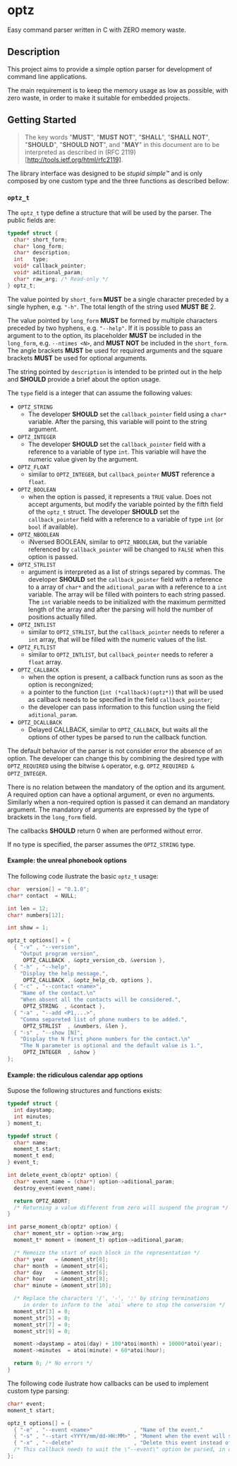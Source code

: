 # optz

Easy command parser written in C with ZERO memory waste.

## Description

This project aims to provide a simple option parser for development of command line applications.

The main requirement is to keep the memory usage as low as possible, with zero waste, in order to make it suitable for embedded projects.

## Getting Started

>The key words "**MUST**", "**MUST NOT**", "**SHALL**", "**SHALL NOT**", "**SHOULD**", "**SHOULD NOT**", and "**MAY**" in this document are to be interpreted as described in (RFC 2119)[http://tools.ietf.org/html/rfc2119].

The library interface was designed to be _stupid simple™_ and is only composed by one custom type and the three functions as described bellow:

### `optz_t`

The `optz_t` type define a structure that will be used by the parser. The public fields are:

```c
typedef struct {
  char* short_form;
  char* long_form;
  char* description;
  int   type;
  void* callback_pointer;
  void* aditional_param;
  char* raw_arg; /* Read-only */
} optz_t;
```


The value pointed by `short_form` **MUST** be a single character preceded by a single hyphen, e.g. `"-h"`. The total length of the string used **MUST BE** 2.

The value pointed by `long_form` **MUST** be formed by multiple characters preceded by two hyphens, e.g. `"--help"`. If it is possible to pass an argument to to the option, its placeholder **MUST** be included in the `long_form`, e.g. `--ntimes <N>`, and **MUST NOT** be included in the `short_form`. The angle brackets **MUST** be used for required arguments and the square brackets **MUST** be used for optional arguments.

The string pointed by `description` is intended to be printed out in the help and **SHOULD** provide a brief about the option usage.

The `type` field is a integer that can assume the following values:

* `OPTZ_STRING`
  - The developer **SHOULD** set the `callback_pointer` field using a `char*` variable. After the parsing, this variable will point to the string argument.
* `OPTZ_INTEGER`
  - The developer **SHOULD** set the `callback_pointer` field with a reference to a variable of type `int`. This variable will have the numeric value given by the argument.
* `OPTZ_FLOAT`
  - similar to `OPTZ_INTEGER`, but `callback_pointer` **MUST** reference a `float`.
* `OPTZ_BOOLEAN`
  - when the option is passed, it represents a `TRUE` value. Does not accept arguments, but modify the variable pointed by the fifth field of the `optz_t` struct. The developer **SHOULD** set the `callback_pointer` field with a reference to a variable of type `int` (or `bool` if available).
* `OPTZ_NBOOLEAN`
  - iNversed BOOLEAN, similar to `OPTZ_NBOOLEAN`, but the variable referenced by `callback_pointer` will be changed to `FALSE` when this option is passed.
* `OPTZ_STRLIST`
  - argument is interpreted as a list of strings separed by commas. The developer **SHOULD** set the `callback_pointer` field with a reference to a array of `char*` and the `aditional_param` with a reference to a `int` variable. The array will be filled with pointers to each string passed. The `int` variable needs to be initialized with the maximum permitted length of the array and after the parsing will hold the number of positions actually filled.
* `OPTZ_INTLIST`
  - similar to `OPTZ_STRLIST`, but the `callback_pointer` needs to referer a `int` array, that will be filled with the numeric values of the list.
* `OPTZ_FLTLIST`
  - similar to `OPTZ_INTLIST`, but  `callback_pointer` needs to referer a `float` array.
* `OPTZ_CALLBACK`
  - when the option is present, a callback function runs as soon as the option is recongnized;
  - a pointer to the function (`int (*callback)(optz*)`) that will be used as callback needs to be specified in the field `callback_pointer`;
  - the developer can pass information to this function using the field `aditional_param`.
* `OPTZ_DCALLBACK`
  - Delayed CALLBACK, similar to `OPTZ_CALLBACK`, but waits all the options of other types be parsed to run the callback function.

The default behavior of the parser is not consider error the absence of an option. The developer can change this by combining the desired type with `OPTZ_REQUIRED` using the bitwise `&` operator, e.g. `OPTZ_REQUIRED & OPTZ_INTEGER`.

There is no relation between the mandatory of the option and its argument.
A required option can have a optional argument, or even no arguments.
Similarly when a non-required option is passed it can demand an mandatory argument. The mandatory of arguments are expressed by the type of brackets in the `long_form` field.

The callbacks **SHOULD** return 0 when are performed without error.

If no type is specified, the parser assumes the `OPTZ_STRING` type.

#### Example: the unreal phonebook options

The following code ilustrate the basic `optz_t` usage:

```c
char  version[] = "0.1.0";
char* contact  = NULL;

int len = 12;
char* numbers[12];

int show = 1;

optz_t options[] = {
  { "-v" , "--version",
    "Output program version",
     OPTZ_CALLBACK , &optz_version_cb, &version },
  { "-h" , "--help",
    "Display the help message.",
     OPTZ_CALLBACK , &optz_help_cb, options },
  { "-c" , "--contact <name>",
    "Name of the contact.\n"
    "When absent all the contacts will be considered.",
     OPTZ_STRING  , &contact },
  { "-a" , "--add <P1,...>",
    "Comma separeted list of phone numbers to be added.",
     OPTZ_STRLIST  , &numbers, &len },
  { "-s" , "--show [N]",
    "Display the N first phone numbers for the contact.\n"
    "The N parameter is optional and the default value is 1.",
     OPTZ_INTEGER  , &show }
};

```

#### Example: the ridiculous calendar app options

Supose the following structures and functions exists:

```c
typedef struct {
  int daystamp;
  int minutes;
} moment_t;

typedef struct {
  char* name;
  moment_t start;
  moment_t end;
} event_t;

int delete_event_cb(optz* option) {
  char* event_name = (char*) option->aditional_param;
  destroy_event(event_name);

  return OPTZ_ABORT;
  /* Returning a value different from zero will suspend the program */
}

int parse_moment_cb(optz* option) {
  char* moment_str = option->raw_arg;
  moment_t* moment = (moment_t) option->aditional_param;

  /* Memoize the start of each block in the representation */
  char* year   = &moment_str[0];
  char* month  = &moment_str[4];
  char* day    = &moment_str[6];
  char* hour   = &moment_str[8];
  char* minute = &moment_str[10];

  /* Replace the characters '/', '-', ':' by string terminations
     in order to inform to the `atoi` where to stop the conversion */
  moment_str[3] = 0;
  moment_str[5] = 0;
  moment_str[7] = 0;
  moment_str[9] = 0;

  moment->daystamp = atoi(day) + 100*atoi(month) + 10000*atoi(year);
  moment->minutes  = atoi(minute) + 60*atoi(hour);

  return 0; /* No errors */
}
```

The following code ilustrate how callbacks can be used to implement custom type parsing:

```c
char* event;
moment_t start;

optz_t options[] = {
  { "-e" , "--event <name>"             , "Name of the event."                , OPTZ_REQUIRED                 , event },
  { "-s" , "--start <YYYY/mm/dd-HH:MM>" , "Moment when the event will start." , OPTZ_REQUIRED & OPTZ_CALLBACK , parse_moment_cb , &start },
  { "-x" , "--delete"                   , "Delete this event instead of Add." , OPTZ_DCALLBACK         , delete_event_cb , event }
  /* This callback needs to wait the \"--event\" option be parsed, in order to have acces to the right event name */
};
```